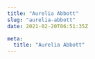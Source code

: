 ```yaml
---
title: "Aurelia Abbott"
slug: "aurelia-abbott"
date: 2021-02-20T06:51:35Z

meta:
  title: "Aurelia Abbott"
---
```


